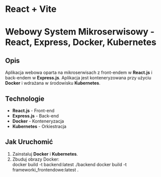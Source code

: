 # React + Vite
# Webowy System Mikroserwisowy - React, Express, Docker, Kubernetes

## Opis

Aplikacja webowa oparta na mikroserwisach z front-endem w **React.js** i back-endem w **Express.js**. Aplikacja jest konteneryzowana przy użyciu **Docker** i wdrażana w środowisku **Kubernetes**.

## Technologie

- **React.js** - Front-end
- **Express.js** - Back-end
- **Docker** - Konteneryzacja
- **Kubernetes** - Orkiestracja

## Jak Uruchomić

1. Zainstaluj **Docker** i **Kubernetes**.
2. Zbuduj obrazy Docker:  
  docker build -t backend:latest ./backend 
  docker build -t frameworki_frontendowe:latest .